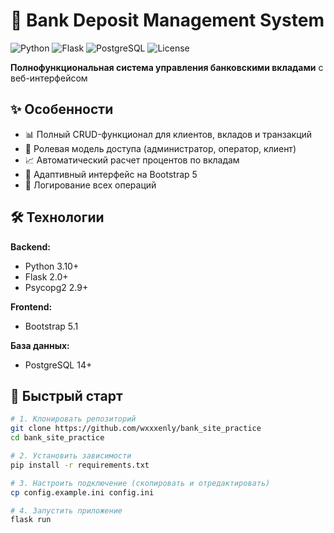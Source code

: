 # 🏦 Bank Deposit Management System

![Python](https://img.shields.io/badge/python-3.10+-blue.svg)
![Flask](https://img.shields.io/badge/flask-2.0+-green.svg)
![PostgreSQL](https://img.shields.io/badge/postgresql-14+-blue.svg)
![License](https://img.shields.io/badge/license-MIT-orange.svg)

**Полнофункциональная система управления банковскими вкладами** с веб-интерфейсом

## ✨ Особенности

- 📊 Полный CRUD-функционал для клиентов, вкладов и транзакций
- 🔐 Ролевая модель доступа (администратор, оператор, клиент)
- 📈 Автоматический расчет процентов по вкладам
- 📱 Адаптивный интерфейс на Bootstrap 5
- 📁 Логирование всех операций

## 🛠 Технологии

**Backend:**
- Python 3.10+
- Flask 2.0+
- Psycopg2 2.9+

**Frontend:**
- Bootstrap 5.1

**База данных:**
- PostgreSQL 14+

## 🚀 Быстрый старт

```bash
# 1. Клонировать репозиторий
git clone https://github.com/wxxxenly/bank_site_practice
cd bank_site_practice

# 2. Установить зависимости
pip install -r requirements.txt

# 3. Настроить подключение (скопировать и отредактировать)
cp config.example.ini config.ini

# 4. Запустить приложение
flask run
